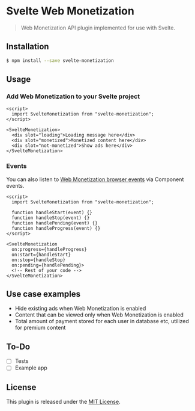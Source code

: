 # Svelte Web Monetization

> Web Monetization API plugin implemented for use with Svelte.

## Installation

```bash
$ npm install --save svelte-monetization
```

## Usage

### Add Web Monetization to your Svelte project

```svelte
<script>
  import SvelteMonetization from "svelte-monetization";
</script>

<SvelteMonetization>
  <div slot="loading">Loading message here</div>
  <div slot="monetized">Monetized content here</div>
  <div slot="not-monetized">Show ads here</div>
</SvelteMonetization>
```

### Events

You can also listen to [Web Monetization browser events](https://webmonetization.org/docs/api#browser-events) via Component events.

```svelte
<script>
  import SvelteMonetization from "svelte-monetization";

  function handleStart(event) {}
  function handleStop(event) {}
  function handlePending(event) {}
  function handleProgress(event) {}
</script>

<SvelteMonetization
  on:progress={handleProgress}
  on:start={handleStart}
  on:stop={handleStop}
  on:pending={handlePending}>
  <!-- Rest of your code -->
</SvelteMonetization>
```

## Use case examples

- Hide existing ads when Web Monetization is enabled
- Content that can be viewed only when Web Monetization is enabled
- Total amount of payment stored for each user in database etc, utilized for premium content

## To-Do

- [ ] Tests
- [ ] Example app

## License

This plugin is released under the [MIT License](LICENSE.md).
